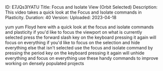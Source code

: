 ID: E7JQs3lYATU
Title: Focus and Isolate View (Orbit Selected)
Description: This video takes a quick look at the Focus and Isolate commands in Plasticity.
Duration: 40
Version: 
Uploaded: 2023-04-18

yum yum Floyd here with a quick look at
the focus and isolate commands and
plasticity if you'd like to focus the
viewport on what is currently selected
press the forward slash key on the
keyboard pressing it again will focus on
everything if you'd like to focus on the
selection and hide everything else that
isn't selected use the focus and isolate
command by pressing the period key on
the keyboard pressing it again will
unhide everything and focus on
everything use these handy commands to
improve working on densely populated
projects